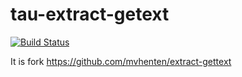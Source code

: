 tau-extract-getext
==============

[![Build Status](https://travis-ci.org/TargetProcess/tau-extract-gettext.svg?branch=master)](https://travis-ci.org/TargetProcess/tau-extract-gettext)

It is fork https://github.com/mvhenten/extract-gettext
